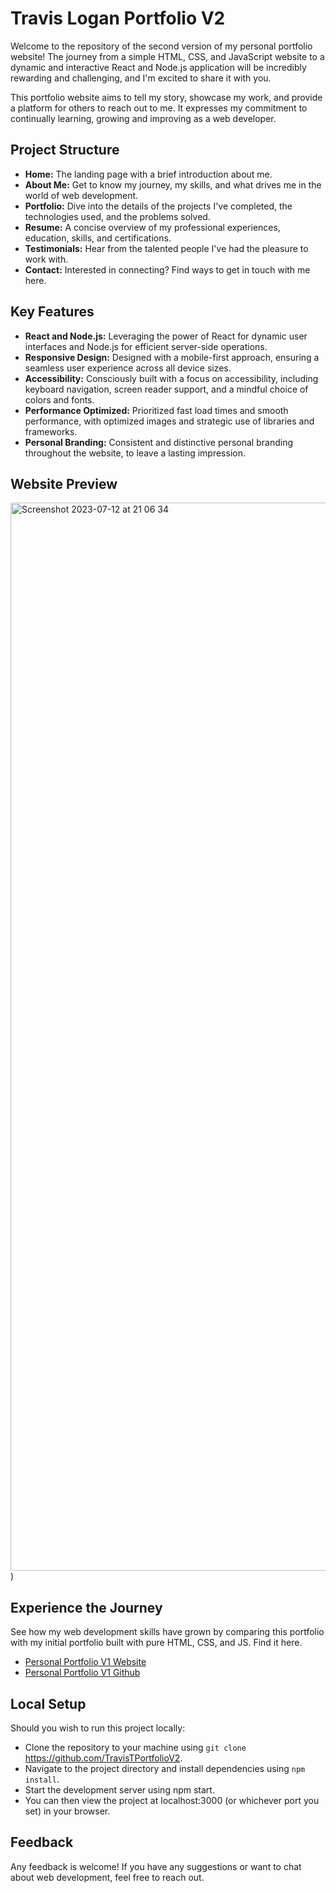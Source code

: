 # Travis Logan Portfolio V2

Welcome to the repository of the second version of my personal portfolio website! The journey from a simple HTML, CSS, and JavaScript website to a dynamic and interactive React and Node.js application will be incredibly rewarding and challenging, and I'm excited to share it with you.

This portfolio website aims to tell my story, showcase my work, and provide a platform for others to reach out to me. It expresses my commitment to continually learning, growing and improving as a web developer.

## Project Structure

- **Home:** The landing page with a brief introduction about me.
- **About Me:** Get to know my journey, my skills, and what drives me in the world of web development.
- **Portfolio:** Dive into the details of the projects I've completed, the technologies used, and the problems solved.
- **Resume:** A concise overview of my professional experiences, education, skills, and certifications.
- **Testimonials:** Hear from the talented people I've had the pleasure to work with.
- **Contact:** Interested in connecting? Find ways to get in touch with me here.

## Key Features

- **React and Node.js:** Leveraging the power of React for dynamic user interfaces and Node.js for efficient server-side operations.
- **Responsive Design:** Designed with a mobile-first approach, ensuring a seamless user experience across all device sizes.
- **Accessibility:** Consciously built with a focus on accessibility, including keyboard navigation, screen reader support, and a mindful choice of colors and fonts.
- **Performance Optimized:** Prioritized fast load times and smooth performance, with optimized images and strategic use of libraries and frameworks.
- **Personal Branding:** Consistent and distinctive personal branding throughout the website, to leave a lasting impression.

## Website Preview
<img width="1709" alt="Screenshot 2023-07-12 at 21 06 34" src="https://github.com/TravisTLogan/portfolio-v2/assets/91529655/3cadb892-a6b3-431f-9bce-0bc0b756bf29">
)


## Experience the Journey

See how my web development skills have grown by comparing this portfolio with my initial portfolio built with pure HTML, CSS, and JS. Find it here.
<br>
- [Personal Portfolio V1 Website](https://portfolio-v1-travistlogan.vercel.app/)
- [Personal Portfolio V1 Github](https://github.com/TravisTLogan/travistlogan.github.io)

## Local Setup

Should you wish to run this project locally:

- Clone the repository to your machine using `git clone` https://github.com/TravisTPortfolioV2.
- Navigate to the project directory and install dependencies using `npm install`.
- Start the development server using npm start.
- You can then view the project at localhost:3000 (or whichever port you set) in your browser.

## Feedback

Any feedback is welcome! If you have any suggestions or want to chat about web development, feel free to reach out.


